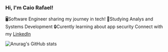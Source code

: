 ### Hi, I'm Caio Rafael!

🖥️Software Engineer sharing my journey in tech!
📖Studying Analys and Systems Development
🔒Curently learning about app security 
Connect with my [LinkedIn](https://www.linkedin.com/in/caio--rafael)

![Anurag's GitHub stats](https://github-readme-stats.vercel.app/api?username=caio-rafael-dev&show_icons=true&theme=radical)

